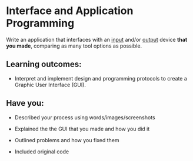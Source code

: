 # Interface and Application Programming
Write an application that interfaces with an [input](http://academy.cba.mit.edu/classes/input_devices/index.html) and/or [output](http://academy.cba.mit.edu/classes/output_devices/index.html) device **that you made**, comparing as many tool options as possible.

## Learning outcomes:
* Interpret and implement design and programming protocols to create a Graphic User Interface (GUI).

## Have you:
* Described your process using words/images/screenshots

* Explained the the GUI that you made and how you did it

* Outlined problems and how you fixed them

* Included original code
